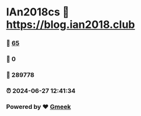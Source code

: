 # IAn2018cs :link: https://blog.ian2018.club 
### :page_facing_up: [65](https://blog.ian2018.club/tag.html) 
### :speech_balloon: 0 
### :hibiscus: 289778 
### :alarm_clock: 2024-06-27 12:41:34 
### Powered by :heart: [Gmeek](https://github.com/Meekdai/Gmeek)

